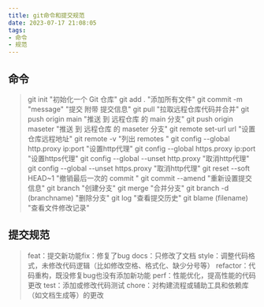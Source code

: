 ```yaml
---
title: git命令和提交规范
date: 2023-07-17 21:08:05
tags: 
- 命令 
- 规范
---
```

## 命令
> git init "初始化一个 Git 仓库"
> git add . "添加所有文件"
> git commit -m "message" "提交 附带 提交信息"
> git pull "拉取远程仓库代码并合并"
> git push origin main "推送 到 远程仓库 的 main 分支" 
> git push origin maseter "推送 到 远程仓库 的 maseter 分支" 
> git remote set-url url "设置仓库远程地址"
> git remote -v "列出 remotes "
> git config --global http.proxy ip:port "设置http代理"
> git config --global https.proxy ip:port "设置https代理"
> git config --global --unset http.proxy "取消http代理"
> git config --global --unset https.proxy "取消http代理"
> git reset --soft HEAD~1 "撤销最后一次的 commit "
> git commit --amend "重新设置提交信息"
> git branch "创建分支"
> git merge "合并分支"
> git branch -d (branchname) "删除分支"
> git log "查看提交历史"
> git blame (filename) "查看文件修改记录"
## 提交规范
> feat：提交新功能fix：修复了bug
> docs：只修改了文档
> style：调整代码格式，未修改代码逻辑（比如修改空格、格式化、缺少分号等）
> refactor：代码重构，既没修复bug也没有添加新功能
> perf：性能优化，提高性能的代码更改
> test：添加或修改代码测试
> chore：对构建流程或辅助工具和依赖库（如文档生成等）的更改
